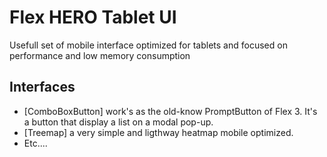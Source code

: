 Flex HERO Tablet UI
===================

Usefull set of mobile interface optimized for tablets and focused on performance and low memory consumption


Interfaces
----------

* [ComboBoxButton] work's as the old-know PromptButton of Flex 3. It's a button that display a list on a modal pop-up.
* [Treemap] a very simple and ligthway heatmap mobile optimized.
* Etc....